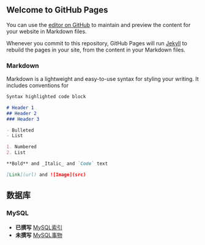 ## Welcome to GitHub Pages

You can use the [editor on GitHub](https://github.com/qq1060656096/qq1060656096.github.io/edit/master/README.md) to maintain and preview the content for your website in Markdown files.

Whenever you commit to this repository, GitHub Pages will run [Jekyll](https://jekyllrb.com/) to rebuild the pages in your site, from the content in your Markdown files.

### Markdown

Markdown is a lightweight and easy-to-use syntax for styling your writing. It includes conventions for

```markdown
Syntax highlighted code block

# Header 1
## Header 2
### Header 3

- Bulleted
- List

1. Numbered
2. List

**Bold** and _Italic_ and `Code` text

[Link](url) and ![Image](src)
```

## 数据库

### MySQL
* **已撰写** [MySQL索引](development/database/mysql/index.md)
* **未撰写** [MySQL事物](development/database/mysql/index.md)